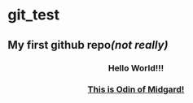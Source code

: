 # git_test
<h2>My first github repo<em>(not really)</em></h2>


<h3><center>Hello World!!!</center></h3>
<h3><center><a href="https://theodinproject.com" target="__blank">This is Odin of Midgard!</a></center></h3>

